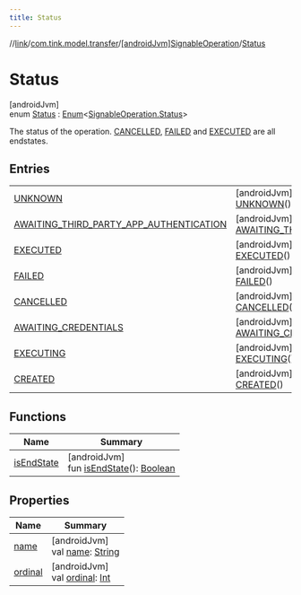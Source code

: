 ```yaml
---
title: Status
---
```

//[link](../../../../index.html)/[com.tink.model.transfer](../../index.html)/[[androidJvm]SignableOperation](../index.html)/[Status](index.html)



# Status



[androidJvm]\
enum [Status](index.html) : [Enum](https://kotlinlang.org/api/latest/jvm/stdlib/kotlin/-enum/index.html)&lt;[SignableOperation.Status](index.html)&gt; 

The status of the operation. [CANCELLED](-c-a-n-c-e-l-l-e-d/index.html), [FAILED](-f-a-i-l-e-d/index.html) and [EXECUTED](-e-x-e-c-u-t-e-d/index.html) are all endstates.



## Entries


| | |
|---|---|
| [UNKNOWN](-u-n-k-n-o-w-n/index.html) | [androidJvm]<br>[UNKNOWN](-u-n-k-n-o-w-n/index.html)() |
| [AWAITING_THIRD_PARTY_APP_AUTHENTICATION](-a-w-a-i-t-i-n-g_-t-h-i-r-d_-p-a-r-t-y_-a-p-p_-a-u-t-h-e-n-t-i-c-a-t-i-o-n/index.html) | [androidJvm]<br>[AWAITING_THIRD_PARTY_APP_AUTHENTICATION](-a-w-a-i-t-i-n-g_-t-h-i-r-d_-p-a-r-t-y_-a-p-p_-a-u-t-h-e-n-t-i-c-a-t-i-o-n/index.html)() |
| [EXECUTED](-e-x-e-c-u-t-e-d/index.html) | [androidJvm]<br>[EXECUTED](-e-x-e-c-u-t-e-d/index.html)() |
| [FAILED](-f-a-i-l-e-d/index.html) | [androidJvm]<br>[FAILED](-f-a-i-l-e-d/index.html)() |
| [CANCELLED](-c-a-n-c-e-l-l-e-d/index.html) | [androidJvm]<br>[CANCELLED](-c-a-n-c-e-l-l-e-d/index.html)() |
| [AWAITING_CREDENTIALS](-a-w-a-i-t-i-n-g_-c-r-e-d-e-n-t-i-a-l-s/index.html) | [androidJvm]<br>[AWAITING_CREDENTIALS](-a-w-a-i-t-i-n-g_-c-r-e-d-e-n-t-i-a-l-s/index.html)() |
| [EXECUTING](-e-x-e-c-u-t-i-n-g/index.html) | [androidJvm]<br>[EXECUTING](-e-x-e-c-u-t-i-n-g/index.html)() |
| [CREATED](-c-r-e-a-t-e-d/index.html) | [androidJvm]<br>[CREATED](-c-r-e-a-t-e-d/index.html)() |


## Functions


| Name | Summary |
|---|---|
| [isEndState](is-end-state.html) | [androidJvm]<br>fun [isEndState](is-end-state.html)(): [Boolean](https://kotlinlang.org/api/latest/jvm/stdlib/kotlin/-boolean/index.html) |


## Properties


| Name | Summary |
|---|---|
| [name](../../../com.tink.service.network/[android-jvm]-sdk-client/-t-i-n-k_-l-i-n-k/index.html#-372974862%2FProperties%2F-812656150) | [androidJvm]<br>val [name](../../../com.tink.service.network/[android-jvm]-sdk-client/-t-i-n-k_-l-i-n-k/index.html#-372974862%2FProperties%2F-812656150): [String](https://kotlinlang.org/api/latest/jvm/stdlib/kotlin/-string/index.html) |
| [ordinal](../../../com.tink.service.network/[android-jvm]-sdk-client/-t-i-n-k_-l-i-n-k/index.html#-739389684%2FProperties%2F-812656150) | [androidJvm]<br>val [ordinal](../../../com.tink.service.network/[android-jvm]-sdk-client/-t-i-n-k_-l-i-n-k/index.html#-739389684%2FProperties%2F-812656150): [Int](https://kotlinlang.org/api/latest/jvm/stdlib/kotlin/-int/index.html) |

